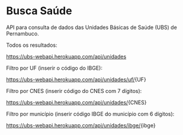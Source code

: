 # Busca Saúde

API para consulta de dados das Unidades Básicas de Saúde (UBS) de Pernambuco.

Todos os resultados:

<https://ubs-webapi.herokuapp.com/api/unidades>

Filtro por UF (inserir o código do IBGE):

<https://ubs-webapi.herokuapp.com/api/unidades/uf/>{UF}

Filtro por CNES (inserir código do CNES com 7 dígitos):

<https://ubs-webapi.herokuapp.com/api/unidades/>{CNES}

Filtro por município (inserir código IBGE do município com 6 dígitos):

<https://ubs-webapi.herokuapp.com/api/unidades/ibge/>{ibge}
